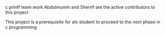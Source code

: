 c printf team work
Abdulmumin and Sherrif are the active contributors to this project

This project is a prerequisite for alx student to proceed to the next phase in c programming

